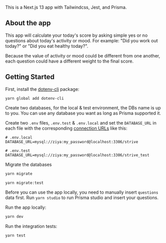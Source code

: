 This is a Next.js 13 app with Tailwindcss, Jest, and Prisma.

## About the app

This app will calculate your today's score by asking simple yes or no questions about today's activity or mood. For example: "Did you work out today?" or "Did you eat healthy today?".

Because the value of activity or mood could be different from one another, each question could have a different weight to the final score.

## Getting Started

First, install the [dotenv-cli](https://www.npmjs.com/package/dotenv-cli) package:

`yarn global add dotenv-cli`

Create two databases, for the local & test environment, the DBs name is up to you. You can use any database you want as long as Prisma supported it.

Create two `.env` files, `.env.test` & `.env.local` and set the `DATABASE_URL` in each file with the corresponding [connection URLs](https://www.prisma.io/docs/reference/database-reference/connection-urls) like this:

```
# .env.local
DATABASE_URL=mysql://ziya:my_password@localhost:3306/strive
```

```
# .env.test
DATABASE_URL=mysql://ziya:my_password@localhost:3306/strive_test
```

Migrate the databases

```bash
yarn migrate
```

```bash
yarn migrate:test
```

Before you can use the app locally, you need to manually insert `questions` data first. Run `yarn studio` to run Prisma studio and insert your questions.

Run the app locally:

```bash
yarn dev
```

Run the integration tests:

```bash
yarn test
```
